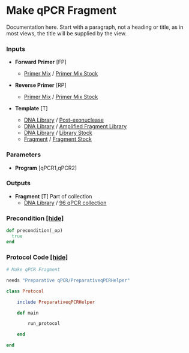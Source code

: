 # Make qPCR Fragment

Documentation here. Start with a paragraph, not a heading or title, as in most views, the title will be supplied by the view.
### Inputs


- **Forward Primer** [FP]  
  - <a href='#' onclick='easy_select("Sample Types", "Primer Mix")'>Primer Mix</a> / <a href='#' onclick='easy_select("Containers", "Primer Mix Stock")'>Primer Mix Stock</a>

- **Reverse Primer** [RP]  
  - <a href='#' onclick='easy_select("Sample Types", "Primer Mix")'>Primer Mix</a> / <a href='#' onclick='easy_select("Containers", "Primer Mix Stock")'>Primer Mix Stock</a>

- **Template** [T]  
  - <a href='#' onclick='easy_select("Sample Types", "DNA Library")'>DNA Library</a> / <a href='#' onclick='easy_select("Containers", "Post-exonuclease")'>Post-exonuclease</a>
  - <a href='#' onclick='easy_select("Sample Types", "DNA Library")'>DNA Library</a> / <a href='#' onclick='easy_select("Containers", "Amplified Fragment Library")'>Amplified Fragment Library</a>
  - <a href='#' onclick='easy_select("Sample Types", "DNA Library")'>DNA Library</a> / <a href='#' onclick='easy_select("Containers", "Library Stock")'>Library Stock</a>
  - <a href='#' onclick='easy_select("Sample Types", "Fragment")'>Fragment</a> / <a href='#' onclick='easy_select("Containers", "Fragment Stock")'>Fragment Stock</a>

### Parameters

- **Program** [qPCR1,qPCR2]

### Outputs


- **Fragment** [T]  Part of collection
  - <a href='#' onclick='easy_select("Sample Types", "DNA Library")'>DNA Library</a> / <a href='#' onclick='easy_select("Containers", "96 qPCR collection")'>96 qPCR collection</a>

### Precondition <a href='#' id='precondition'>[hide]</a>
```ruby
def precondition(_op)
  true
end
```

### Protocol Code <a href='#' id='protocol'>[hide]</a>
```ruby
# Make qPCR Fragment

needs "Preparative qPCR/PreparativeqPCRHelper"

class Protocol

    include PreparativeqPCRHelper

    def main

        run_protocol

    end

end
```
